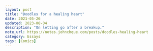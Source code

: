 ```yaml
---
layout: post
title: "Doodles for a healing heart"
date: 2021-05-26
updated: 2023-08-04
description: "On letting go after a breakup."
note_url: https://notes.johnchque.com/posts/doodles-healing-heart
category: Essays
tags: [Comics]
---
```


